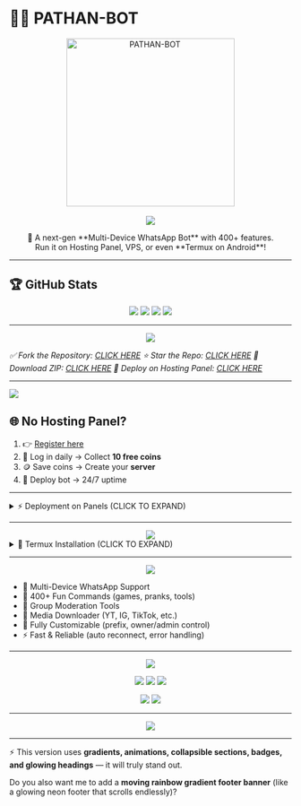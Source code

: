 # 🤖✨ PATHAN-BOT

<div align="center">  
  <img src="https://files.catbox.moe/psvj7p.jpeg" alt="PATHAN-BOT" height="300"/>  
  <br><br>  

  <img src="https://readme-typing-svg.demolab.com?font=Fredoka+One&size=40&pause=1000&color=ff00ff,00ffff,32cd32,ffa500&center=true&vCenter=true&width=800&height=60&lines=Welcome+to+PATHAN-BOT!;Multi-Device+WhatsApp+Bot;Fast+%7C+Reliable+%7C+Powerful;Made+with+%E2%9D%A4+by+Shafi+Pathan"/>  
</div>  

<p align="center">  
  🚀 A next-gen **Multi-Device WhatsApp Bot** with 400+ features.  
  <br>Run it on Hosting Panel, VPS, or even **Termux on Android**!  
</p>  

---

## 🏆 GitHub Stats

<p align="center">  
  <a href="https://github.com/Shafiullah90/Shafi-king-bot/forks"><img src="https://img.shields.io/github/forks/Shafiullah90/Shafi-king-bot?style=for-the-badge&logo=github&color=darkgreen"/></a>  
  <a href="https://github.com/Shafiullah90/Shafi-king-bot/stargazers"><img src="https://img.shields.io/github/stars/Shafiullah90/Shafi-king-bot?style=for-the-badge&logo=github&color=yellow"/></a>  
  <a href="https://github.com/Shafiullah90/Shafi-king-bot/issues"><img src="https://img.shields.io/github/issues/Shafiullah90/Shafi-king-bot?style=for-the-badge&logo=github&color=red"/></a>  
  <a href="https://github.com/Shafiullah90/Shafi-king-bot"><img src="https://img.shields.io/badge/Made%20By-Shafi%20Pathan-blueviolet?style=for-the-badge"/></a>  
</p>  

---

<div align="center">  
  <img src="https://readme-typing-svg.demolab.com?font=Fredoka+One&size=30&pause=1000&color=32cd32,ff6347,1e90ff&center=true&width=500&height=40&lines=Quick+Links"/>  
</div>  

*✅ Fork the Repository: [CLICK HERE](https://github.com/Shafiullah90/Shafi-king-bot/forks)*
*⭐ Star the Repo: [CLICK HERE](https://github.com/Shafiullah90/Shafi-king-bot/stargazers)*
*💾 Download ZIP: [CLICK HERE](https://github.com/Shafiullah90/Shafi-king-bot/archive/refs/heads/main.zip)*
*🚀 Deploy on Hosting Panel: [CLICK HERE](https://bot-hosting.net/?aff=1275699384331403356)*

---

<a><img src="https://i.imgur.com/LyHic3i.gif"/></a>

## 🌐 No Hosting Panel?

1. 👉 [Register here](https://bot-hosting.net/login)
2. 🎁 Log in daily → Collect **10 free coins**
3. 🪙 Save coins → Create your **server**
4. 🚀 Deploy bot → 24/7 uptime

---

<details>  
<summary>⚡ Deployment on Panels (CLICK TO EXPAND)</summary>  

```markdown
1. Fork the Repository  
2. Sync fork if already forked  
3. Download ZIP → Upload to your panel  
4. Extract files & delete ZIP  
5. Move all files into container (../)  
6. Go to console → Start bot  
7. Wait 5–10 mins  
8. Enter your WhatsApp number → Get Pair Code  
9. Link device → ✅ Bot Online!  
```

</details>  

---

<div align="center">  
  <img src="https://readme-typing-svg.demolab.com?font=Fredoka+One&size=30&pause=1000&color=ff4500,32cd32,00ced1&center=true&width=500&height=40&lines=Run+on+Termux+(Android)"/>  
</div>  

<details>  
<summary>📱 Termux Installation (CLICK TO EXPAND)</summary>  

```bash
# Update Termux
pkg update && pkg upgrade

# Install Node.js & Git
pkg install git nodejs -y

# Clone repo
git clone https://github.com/Shafiullah90/Shafi-king-bot.git

# Enter folder
cd Shafi-king-bot

# Install dependencies
npm install

# Start the bot
node index.js
```

👉 Enter your WhatsApp number → Get **pairing code** → Link device → 🎉 Bot is live

</details>  

---

<div align="center">  
  <img src="https://readme-typing-svg.demolab.com?font=Fredoka+One&size=30&pause=1000&color=ffa500,ff6347,1e90ff&center=true&width=500&height=40&lines=Key+Features"/>  
</div>  

* 💬 Multi-Device WhatsApp Support
* 🎉 400+ Fun Commands (games, pranks, tools)
* 🔧 Group Moderation Tools
* 📁 Media Downloader (YT, IG, TikTok, etc.)
* 🤖 Fully Customizable (prefix, owner/admin control)
* ⚡ Fast & Reliable (auto reconnect, error handling)

---

<div align="center">  
  <img src="https://readme-typing-svg.demolab.com?font=Fredoka+One&size=30&pause=1000&color=00ff7f,ff1493,1e90ff&center=true&width=500&height=40&lines=Contacts"/>  
</div>  

<p align="center">  
  <a href="https://wa.me/93703802176"><img src="https://img.shields.io/badge/WhatsApp-%2325D366?style=for-the-badge&logo=whatsapp&logoColor=white"/></a>  
  <a href="https://t.me/Shafikhanbe"><img src="https://img.shields.io/badge/Telegram-%230068FF?style=for-the-badge&logo=telegram&logoColor=white"/></a>  
  <a href="https://www.facebook.com/Shafikhanicfu"><img src="https://img.shields.io/badge/Facebook-%231877F2?style=for-the-badge&logo=facebook&logoColor=white"/></a>  
</p>  

<p align="center">  
  <a href="https://chat.whatsapp.com/JvIe71GfSU9IYDBO8YRsDu?mode=ac_t"><img src="https://img.shields.io/badge/WhatsApp_Group-%2325D366?style=for-the-badge&logo=whatsapp&logoColor=white"/></a>  
  <a href="https://chat.whatsapp.com/JvIe71GfSU9IYDBO8YRsDu?mode=ac_t"><img src="https://img.shields.io/badge/Bot_Support-%2325D366?style=for-the-badge&logo=whatsapp&logoColor=white"/></a>  
</p>  

---

<div align="center">  
  <img src="https://readme-typing-svg.demolab.com?font=Fira+Code&size=20&duration=3000&color=ff69b4,ffd700,00ffff&center=true&vCenter=true&width=800&lines=✨+Made+with+love+by+Shafi+Pathan;⭐+Star+the+repo+if+you+like+it!"/>  
</div>  

---

⚡ This version uses **gradients, animations, collapsible sections, badges, and glowing headings** — it will truly stand out.

Do you also want me to add a **moving rainbow gradient footer banner** (like a glowing neon footer that scrolls endlessly)?

